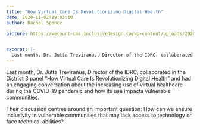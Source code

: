 ```yaml
---
title: "How Virtual Care Is Revolutionizing Digital Health"
date: 2020-11-02T19:03:10
author: Rachel Spence

picture: https://wecount-cms.inclusivedesign.ca/wp-content/uploads/2020/06/ricardo-gomez-angel-2mjl2uvz9ic-unsplash-scaled.jpg


excerpt: |-
  Last month, Dr. Jutta Treviranus, Director of the IDRC, collaborated in the District 3 panel “How Virtual Care Is Revolutionizing Digital Health” and had an engaging conversation about…
---
```

Last month, Dr. Jutta Treviranus, Director of the IDRC, collaborated in the District 3 panel “How Virtual Care Is Revolutionizing Digital Health” and had an engaging conversation about the increasing use of virtual healthcare during the COVID-19 pandemic and how its use impacts vulnerable communities.

Their discussion centres around an important question: How can we ensure inclusivity in vulnerable communities that may lack access to technology or face technical abilities?
